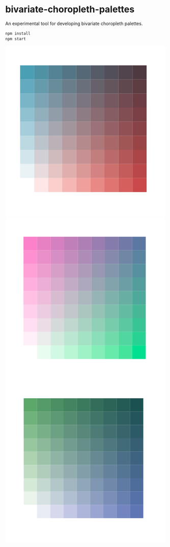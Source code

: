 # bivariate-choropleth-palettes

An experimental tool for developing bivariate choropleth palettes.

```bash
npm install
npm start
```

![bivariate-choropleth-palettes](/img/1.png?raw=true "bivariate-choropleth-palettes")
![bivariate-choropleth-palettes](/img/2.png?raw=true "bivariate-choropleth-palettes")
![bivariate-choropleth-palettes](/img/3.png?raw=true "bivariate-choropleth-palettes")
